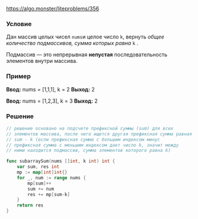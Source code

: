 https://algo.monster/liteproblems/356
### Условие

Дан массив целых чисел `nums`и целое число `k`, вернуть _общее количество подмассивов, сумма которых равна_ `k` .

Подмассив — это непрерывная **непустая** последовательность элементов внутри массива.
### Пример
**Ввод:** nums = [1,1,1], k = 2
**Выход:** 2

**Ввод:** nums = [1,2,3], k = 3
**Выход:** 2
### Решение

```go
// решение основано на подсчете префиксной суммы (sum) для всех 
// элементов массива, после чего ищется другая префиксная сумма равная 
// sum - k (если префиксная сумма с большим индексом минус 
// префиксная сумма с меньшим индексом дает число k, значит между 
// ними находится подмассив, сумма элементов которого равна k)

func subarraySum(nums []int, k int) int {
    var sum, res int
    mp := map[int]int{}
    for _, num := range nums {
        mp[sum]++
        sum += num
        res += mp[sum-k]
    }
    return res
}
```